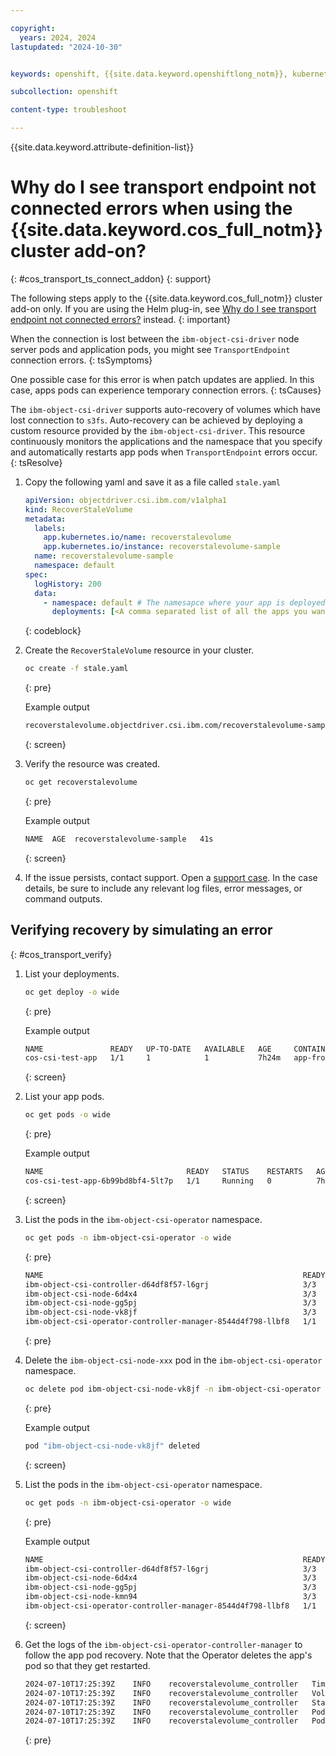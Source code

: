 ```yaml
---

copyright: 
  years: 2024, 2024
lastupdated: "2024-10-30"


keywords: openshift, {{site.data.keyword.openshiftlong_notm}}, kubernetes, help, network, connectivity

subcollection: openshift

content-type: troubleshoot

---
```



{{site.data.keyword.attribute-definition-list}}

# Why do I see transport endpoint not connected errors when using the {{site.data.keyword.cos_full_notm}} cluster add-on?
{: #cos_transport_ts_connect_addon}
{: support}

The following steps apply to the {{site.data.keyword.cos_full_notm}} cluster add-on only. If you are using the Helm plug-in, see [Why do I see transport endpoint not connected errors?](/docs/openshift?topic=openshift-cos_transport_ts_connect) instead.
{: important}



When the connection is lost between the `ibm-object-csi-driver` node server pods and application pods, you might see `TransportEndpoint` connection errors.
{: tsSymptoms}


One possible case for this error is when patch updates are applied. In this case, apps pods can experience temporary connection errors.
{: tsCauses}


The `ibm-object-csi-driver` supports auto-recovery of volumes which have lost connection to `s3fs`. Auto-recovery can be achieved by deploying a custom resource provided by the `ibm-object-csi-driver`. This resource continuously monitors the applications and the namespace that you specify and automatically restarts app pods when `TransportEndpoint` errors occur.
{: tsResolve}

1. Copy the following yaml and save it as a file called `stale.yaml`
    ```yaml
    apiVersion: objectdriver.csi.ibm.com/v1alpha1
    kind: RecoverStaleVolume
    metadata:
      labels:
        app.kubernetes.io/name: recoverstalevolume
        app.kubernetes.io/instance: recoverstalevolume-sample
      name: recoverstalevolume-sample
      namespace: default
    spec:
      logHistory: 200
      data:
        - namespace: default # The namesapce where your app is deployed
          deployments: [<A comma separated list of all the apps you want to recover>]
    ```
    {: codeblock}

1. Create the `RecoverStaleVolume` resource in your cluster.

    ```sh
    oc create -f stale.yaml
    ```
    {: pre}

    Example output

    ```sh
    recoverstalevolume.objectdriver.csi.ibm.com/recoverstalevolume-sample created
    ```
    {: screen}


1. Verify the resource was created.
    ```sh
    oc get recoverstalevolume
    ```
    {: pre}

    Example output

    ```sh
    NAME  AGE  recoverstalevolume-sample   41s
    ```
    {: screen}

1. If the issue persists, contact support. Open a [support case](/docs/account?topic=account-using-avatar). In the case details, be sure to include any relevant log files, error messages, or command outputs.


## Verifying recovery by simulating an error
{: #cos_transport_verify}

1. List your deployments.
    ```sh
    oc get deploy -o wide
    ```
    {: pre}

    Example output

    ```sh
    NAME               READY   UP-TO-DATE   AVAILABLE   AGE     CONTAINERS     IMAGES     SELECTOR
    cos-csi-test-app   1/1     1            1           7h24m   app-frontend   rabbitmq   app=cos-csi-test-app
    ```
    {: screen}

1. List your app pods.
    ```sh
    oc get pods -o wide
    ```
    {: pre}

    Example output
    ```sh
    NAME                                READY   STATUS    RESTARTS   AGE     IP             NODE           NOMINATED NODE   READINESS GATES
    cos-csi-test-app-6b99bd8bf4-5lt7p   1/1     Running   0          7h24m   172.30.69.21   10.73.114.86   <none>           <none>
    ```
    {: screen}

1. List the pods in the `ibm-object-csi-operator` namespace.
    ```sh
    oc get pods -n ibm-object-csi-operator -o wide
    ```
    {: pre}


    ```sh
    NAME                                                          READY   STATUS    RESTARTS   AGE     IP              NODE           NOMINATED NODE   READINESS GATES
    ibm-object-csi-controller-d64df8f57-l6grj                     3/3     Running   0          7h31m   172.30.69.19    10.73.114.86   <none>           <none>
    ibm-object-csi-node-6d4x4                                     3/3     Running   0          7h31m   172.30.64.24    10.48.3.149    <none>           <none>
    ibm-object-csi-node-gg5pj                                     3/3     Running   0          7h31m   172.30.116.13   10.93.120.14   <none>           <none>
    ibm-object-csi-node-vk8jf                                     3/3     Running   0          7h31m   172.30.69.20    10.73.114.86   <none>           <none>
    ibm-object-csi-operator-controller-manager-8544d4f798-llbf8   1/1     Running   0          7h37m   172.30.69.18    10.73.114.86   <none>           <none>
    ```
    {: pre}

1. Delete the `ibm-object-csi-node-xxx` pod in the `ibm-object-csi-operator` namespace.

    ```sh
    oc delete pod ibm-object-csi-node-vk8jf -n ibm-object-csi-operator
    ```
    {: pre}

    Example output
    ```sh
    pod "ibm-object-csi-node-vk8jf" deleted
    ```
    {: screen}


1. List the pods in the `ibm-object-csi-operator` namespace.
    ```sh
    oc get pods -n ibm-object-csi-operator -o wide
    ```
    {: pre}

    Example output

    ```sh
    NAME                                                          READY   STATUS    RESTARTS   AGE     IP              NODE           NOMINATED NODE   READINESS GATES
    ibm-object-csi-controller-d64df8f57-l6grj                     3/3     Running   0          7h37m   172.30.69.19    10.73.114.86   <none>           <none>
    ibm-object-csi-node-6d4x4                                     3/3     Running   0          7h37m   172.30.64.24    10.48.3.149    <none>           <none>
    ibm-object-csi-node-gg5pj                                     3/3     Running   0          7h37m   172.30.116.13   10.93.120.14   <none>           <none>
    ibm-object-csi-node-kmn94                                     3/3     Running   0          8s      172.30.69.23    10.73.114.86   <none>           <none>
    ibm-object-csi-operator-controller-manager-8544d4f798-llbf8   1/1     Running   0          7h43m   172.30.69.18    10.73.114.86   <none>           <none>
    ```
    {: screen}


1. Get the logs of the `ibm-object-csi-operator-controller-manager` to follow the app pod recovery. Note that the Operator deletes the app's pod so that they get restarted.
    ```sh
    2024-07-10T17:25:39Z	INFO	recoverstalevolume_controller	Time to complete	{"fetchVolumeStatsFromNodeServerPodLogs": 0.066584637}
    2024-07-10T17:25:39Z	INFO	recoverstalevolume_controller	Volume Stats from NodeServer Pod Logs	{"Request.Namespace": "default", "Request.Name": "recoverstalevolume-sample", "volume-stas": {"pvc-9d12a2f5-09a9-4eb4-b1f5-2a727249ed2b":"transport endpoint is not connected "}}
    2024-07-10T17:25:39Z	INFO	recoverstalevolume_controller	Stale Volume Found	{"Request.Namespace": "default", "Request.Name": "recoverstalevolume-sample", "volume": "pvc-9d12a2f5-09a9-4eb4-b1f5-2a727249ed2b"}
    2024-07-10T17:25:39Z	INFO	recoverstalevolume_controller	Pod using stale volume	{"Request.Namespace": "default", "Request.Name": "recoverstalevolume-sample", "volume-name": "pvc-9d12a2f5-09a9-4eb4-b1f5-2a727249ed2b", "pod-name": "cos-csi-test-app-6b99bd8bf4-5lt7p"}
    2024-07-10T17:25:39Z	INFO	recoverstalevolume_controller	Pod deleted.	{"Request.Namespace": "default", "Request.Name": "recoverstalevolume-sample"}
    ```
    {: pre}
